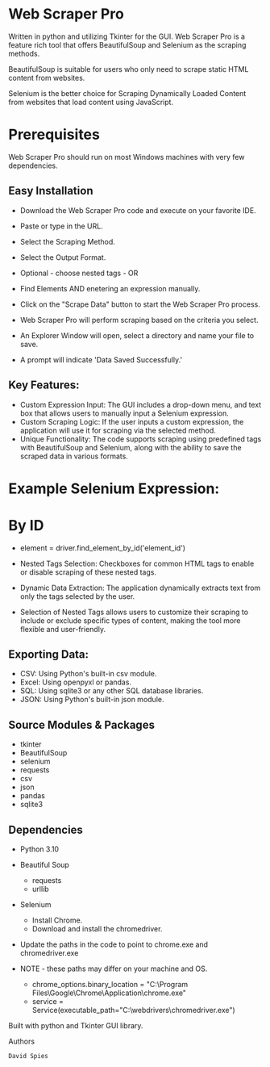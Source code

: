 # Web Scraper Pro

Written in python and utilizing Tkinter for the GUI. 
Web Scraper Pro is a feature rich tool that offers BeautifulSoup and Selenium as the scraping methods.
 
BeautifulSoup is suitable for users who only need to scrape static HTML content from websites.

Selenium is the better choice for Scraping Dynamically Loaded Content from websites that load content using JavaScript. 

# Prerequisites

Web Scraper Pro should run on most Windows machines with very few dependencies. 

## Easy Installation

* Download the Web Scraper Pro code and execute on your favorite IDE.

* Paste or type in the URL.
* Select the Scraping Method.
* Select the Output Format.
* Optional - choose nested tags - OR
* Find Elements AND enetering an expression manually.
* Click on the "Scrape Data" button to start the Web Scraper Pro process.
* Web Scraper Pro will perform scraping based on the criteria you select.
* An Explorer Window will open, select a directory and name your file to save.
* A prompt will indicate 'Data Saved Successfully.'

## Key Features:
* Custom Expression Input: The GUI includes a drop-down menu, and text box that allows users to manually input a Selenium expression.
* Custom Scraping Logic: If the user inputs a custom expression, the application will use it for scraping via the selected method.
* Unique Functionality: The code supports scraping using predefined tags with BeautifulSoup and Selenium, along with the ability to save the scraped data in various formats.

# Example Selenium Expression:
# By ID
* element = driver.find_element_by_id('element_id')

* Nested Tags Selection: Checkboxes for common HTML tags to enable or disable scraping of these nested tags.
* Dynamic Data Extraction: The application dynamically extracts text from only the tags selected by the user.
* Selection of Nested Tags allows users to customize their scraping to include or exclude specific types of content, making the tool more flexible and user-friendly.

## Exporting Data:
 - CSV: Using Python's built-in csv module.
 - Excel: Using openpyxl or pandas.
 - SQL: Using sqlite3 or any other SQL database libraries.
 - JSON: Using Python's built-in json module.

## Source Modules & Packages

* tkinter
* BeautifulSoup
* selenium
* requests
* csv
* json
* pandas
* sqlite3

## Dependencies

* Python 3.10
* Beautiful Soup
    - requests
    - urllib
* Selenium
    - Install Chrome.
    - Download and install the chromedriver.

* Update the paths in the code to point to chrome.exe and chromedriver.exe
* NOTE - these paths may differ on your machine and OS.

  - chrome_options.binary_location = "C:\\Program Files\\Google\\Chrome\\Application\\chrome.exe"
  - service = Service(executable_path="C:\\webdrivers\\chromedriver.exe")

Built with python and Tkinter GUI library.

Authors

    David Spies
